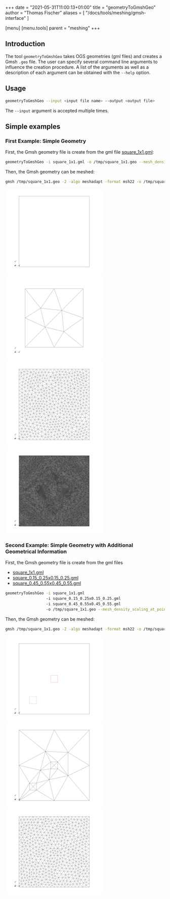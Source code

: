 +++
date = "2021-05-31T11:00:13+01:00"
title = "geometryToGmshGeo"
author = "Thomas Fischer"
aliases = [ "/docs/tools/meshing/gmsh-interface" ]

[menu]
  [menu.tools]
    parent = "meshing"
+++

## Introduction

The tool `geometryToGmshGeo` takes OGS geometries (gml files) and creates a Gmsh
`.geo` file. The user can specify several command line arguments to influence the
creation procedure. A list of the arguments as well as a description of each
argument can be obtained with the `--help` option.

## Usage

```bash
geometryToGmshGeo --input <input file name> --output <output file>
```

The `--input` argument is accepted multiple times.

## Simple examples

### First Example: Simple Geometry

First, the Gmsh geometry file is create from the gml file [square_1x1.gml](square_1x1.gml):

```bash
geometryToGmshGeo -i square_1x1.gml -o /tmp/square_1x1.geo --mesh_density_scaling_at_points 0.05
```

Then, the Gmsh geometry can be meshed:

```bash
gmsh /tmp/square_1x1.geo -2 -algo meshadapt -format msh22 -o /tmp/square_1x1.msh
```

![geometry](square_1x1.gml.png#OneThird "1x1 square geometry")
![coarse mesh](square_1x1_adaptive_point_density_0.5.png#OneThird "simple coarse mesh (density scaling 0.5)")
![fine mesh](square_1x1_adaptive_point_density_0.05.png#OneThird "simple fine mesh (density scaling 0.05)")
![even finer mesh](square_1x1_adaptive_point_density_0.005.png "even finer mesh (density scaling 0.005)")

### Second Example: Simple Geometry with Additional Geometrical Information

First, the Gmsh geometry file is create from the gml files

- [square_1x1.gml](square_1x1.gml)
- [square_0.15_0.25x0.15_0.25.gml](square_0.15_0.25x0.15_0.25.gml)
- [square_0.45_0.55x0.45_0.55.gml](square_0.45_0.55x0.45_0.55.gml)

 ```bash
geometryToGmshGeo -i square_1x1.gml
                   -i square_0.15_0.25x0.15_0.25.gml
                   -i square_0.45_0.55x0.45_0.55.gml
                   -o /tmp/square_1x1.geo --mesh_density_scaling_at_points 0.5
```

Then, the Gmsh geometry can be meshed:

```bash
gmsh /tmp/square_1x1.geo -2 -algo meshadapt -format msh22 -o /tmp/square_1x1.msh
```

![geometry](square_1x1_plus_subgeometries.png#OneThird "1x1 square geometry and sub geometries")
![coarse mesh](square_1x1_plus_subgeometries_adaptive_point_density_0.5.png#OneThird "coarse mesh (density scaling 0.5)")
![fine mesh](square_1x1_plus_subgeometries_adaptive_point_density_0.05.png#OneThird "fine mesh (density scaling 0.05)")
